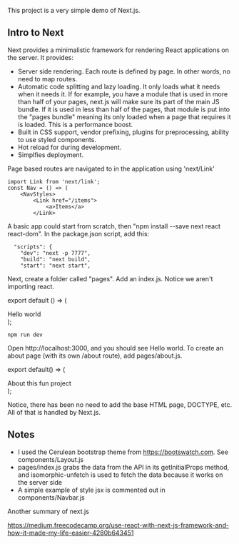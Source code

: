 This project is a very simple demo of Next.js.

## Intro to Next

Next provides a minimalistic framework for rendering React applications on the server. It provides:

* Server side rendering. Each route is defined by page. In other words, no need to map routes. 
* Automatic code splitting and lazy loading. It only loads what it needs when it needs it. If for example, you have a module that is used in more than half of your pages, next.js will make sure its part of the main JS bundle. If it is used in less than half of the pages, that module is put into the "pages bundle" meaning its only loaded when a page that requires it is loaded. This is a performance boost.
* Built in CSS support, vendor prefixing, plugins for preprocessing, ability to use styled components.
* Hot reload for during development.
* Simplfies deployment.

Page based routes are navigated to in the application using 'next/Link'

```
import Link from 'next/link';
const Nav = () => (
	<NavStyles>
		<Link href="/items">
			<a>Items</a>
		</Link>
```

A basic app could start from scratch, then "npm install --save next react react-dom". In the package.json script, add this:

```
  "scripts": {
    "dev": "next -p 7777",
    "build": "next build",
    "start": "next start",
```

Next, create a folder called "pages". Add an index.js. Notice we aren't importing react.

export default () => (<div>Hello world</div>);

```
npm run dev
```

Open http://localhost:3000, and you should see Hello world. To create an about page (with its own /about route), add pages/about.js.

export default() => (<div>About this fun project</div>);

Notice, there has been no need to add the base HTML page, DOCTYPE, etc. All of that is handled by Next.js.

## Notes

* I used the Cerulean bootstrap theme from https://bootswatch.com. See components/Layout.js
* pages/index.js grabs the data from the API in its getInitialProps method, and isomorphic-unfetch is used to fetch the data because it works on the server side
* A simple example of style jsx is commented out in components/Navbar.js

Another summary of next.js

https://medium.freecodecamp.org/use-react-with-next-js-framework-and-how-it-made-my-life-easier-4280b643451

